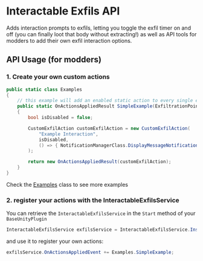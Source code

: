 # Interactable Exfils API

Adds interaction prompts to exfils, letting you toggle the exfil timer on and off (you can finally loot that body without extracting!) as well as API tools for modders to add their own exfil interaction options.

## API Usage (for modders)


### 1. Create your own custom actions

```cs
public static class Examples
{
    // this example will add an enabled static action to every single extract in the game
    public static OnActionsAppliedResult SimpleExample(ExfiltrationPoint exfil, CustomExfilTrigger customExfilTrigger, bool exfilIsAvailableToPlayer)
    {
        bool isDisabled = false;

        CustomExfilAction customExfilAction = new CustomExfilAction(
            "Example Interaction",
            isDisabled,
            () => { NotificationManagerClass.DisplayMessageNotification("Simple Intercation Example Selected!"); }
        );

        return new OnActionsAppliedResult(customExfilAction);
    }
}
```

Check the [Examples](./Examples.cs) class to see more examples

### 2. register your actions with the InteractableExfilsService

You can retrieve the `InteractableExfilsService` in the `Start` method of your `BaseUnityPlugin`

```cs
InteractableExfilsService exfilsService = InteractableExfilsService.Instance();
```

and use it to register your own actions: 

```cs
exfilsService.OnActionsAppliedEvent += Examples.SimpleExample;
```


